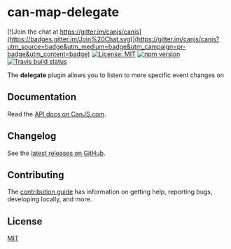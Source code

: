 # can-map-delegate

[![Join the chat at https://gitter.im/canjs/canjs](https://badges.gitter.im/Join%20Chat.svg)](https://gitter.im/canjs/canjs?utm_source=badge&utm_medium=badge&utm_campaign=pr-badge&utm_content=badge)
[![License: MIT](https://img.shields.io/badge/License-MIT-blue.svg)](https://github.com/canjs/can-map-delegate/blob/master/LICENSE.md)
[![npm version](https://badge.fury.io/js/can-map-delegate.svg)](https://www.npmjs.com/package/can-map-delegate)
[![Travis build status](https://travis-ci.org/canjs/can-map-delegate.svg?branch=master)](https://travis-ci.org/canjs/can-map-delegate)

The __delegate__ plugin allows you to listen to more specific event changes on 

## Documentation

Read the [API docs on CanJS.com](https://canjs.com/doc/can-map-delegate.html).

## Changelog

See the [latest releases on GitHub](https://github.com/canjs/can-map-delegate/releases).

## Contributing

The [contribution guide](https://github.com/canjs/can-map-delegate/blob/master/CONTRIBUTING.md) has information on getting help, reporting bugs, developing locally, and more.

## License

[MIT](https://github.com/canjs/can-map-delegate/blob/master/LICENSE.md)

